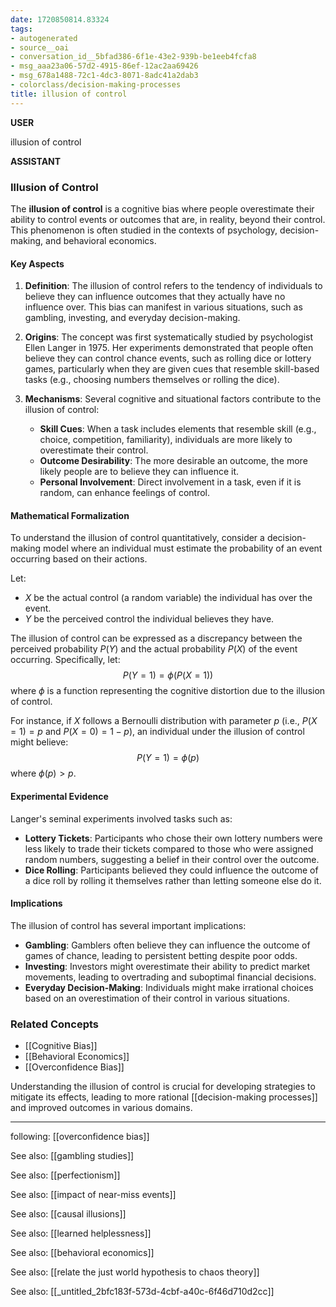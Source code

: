 ```yaml
---
date: 1720850814.83324
tags:
- autogenerated
- source__oai
- conversation_id__5bfad386-6f1e-43e2-939b-be1eeb4fcfa8
- msg_aaa23a06-57d2-4915-86ef-12ac2aa69426
- msg_678a1488-72c1-4dc3-8071-8adc41a2dab3
- colorclass/decision-making-processes
title: illusion of control
---
```


**USER**

illusion of control


**ASSISTANT**

### Illusion of Control

The **illusion of control** is a cognitive bias where people overestimate their ability to control events or outcomes that are, in reality, beyond their control. This phenomenon is often studied in the contexts of psychology, decision-making, and behavioral economics. 

#### Key Aspects

1. **Definition**:
   The illusion of control refers to the tendency of individuals to believe they can influence outcomes that they actually have no influence over. This bias can manifest in various situations, such as gambling, investing, and everyday decision-making.

2. **Origins**:
   The concept was first systematically studied by psychologist Ellen Langer in 1975. Her experiments demonstrated that people often believe they can control chance events, such as rolling dice or lottery games, particularly when they are given cues that resemble skill-based tasks (e.g., choosing numbers themselves or rolling the dice).

3. **Mechanisms**:
   Several cognitive and situational factors contribute to the illusion of control:
   - **Skill Cues**: When a task includes elements that resemble skill (e.g., choice, competition, familiarity), individuals are more likely to overestimate their control.
   - **Outcome Desirability**: The more desirable an outcome, the more likely people are to believe they can influence it.
   - **Personal Involvement**: Direct involvement in a task, even if it is random, can enhance feelings of control.

#### Mathematical Formalization

To understand the illusion of control quantitatively, consider a decision-making model where an individual must estimate the probability of an event occurring based on their actions.

Let:
- $X$ be the actual control (a random variable) the individual has over the event.
- $Y$ be the perceived control the individual believes they have.

The illusion of control can be expressed as a discrepancy between the perceived probability $P(Y)$ and the actual probability $P(X)$ of the event occurring. Specifically, let:
$$
P(Y = 1) = \phi(P(X = 1))
$$
where $\phi$ is a function representing the cognitive distortion due to the illusion of control.

For instance, if $X$ follows a Bernoulli distribution with parameter $p$ (i.e., $P(X = 1) = p$ and $P(X = 0) = 1-p$), an individual under the illusion of control might believe:
$$
P(Y = 1) = \phi(p)
$$
where $\phi(p) > p$.

#### Experimental Evidence

Langer's seminal experiments involved tasks such as:
- **Lottery Tickets**: Participants who chose their own lottery numbers were less likely to trade their tickets compared to those who were assigned random numbers, suggesting a belief in their control over the outcome.
- **Dice Rolling**: Participants believed they could influence the outcome of a dice roll by rolling it themselves rather than letting someone else do it.

#### Implications

The illusion of control has several important implications:
- **Gambling**: Gamblers often believe they can influence the outcome of games of chance, leading to persistent betting despite poor odds.
- **Investing**: Investors might overestimate their ability to predict market movements, leading to overtrading and suboptimal financial decisions.
- **Everyday Decision-Making**: Individuals might make irrational choices based on an overestimation of their control in various situations.

### Related Concepts

- [[Cognitive Bias]]
- [[Behavioral Economics]]
- [[Overconfidence Bias]]

Understanding the illusion of control is crucial for developing strategies to mitigate its effects, leading to more rational [[decision-making processes]] and improved outcomes in various domains.


---


following: [[overconfidence bias]]

See also: [[gambling studies]]


See also: [[perfectionism]]


See also: [[impact of near-miss events]]


See also: [[causal illusions]]


See also: [[learned helplessness]]


See also: [[behavioral economics]]


See also: [[relate the just world hypothesis to chaos theory]]


See also: [[_untitled_2bfc183f-573d-4cbf-a40c-6f46d710d2cc]]